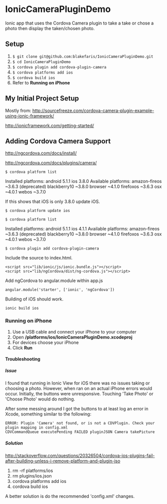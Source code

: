 # IonicCameraPluginDemo
Ionic app that uses the Cordova Camera plugin to take a take or chose a photo then display the taken/chosen photo.

## Setup
1. ```$ git clone git@github.com:blakefaris/IonicCameraPluginDemo.git```
1. ```$ cd IonicCameraPluginDemo```
1. ```$ cordova plugin add cordova-plugin-camera```  
1. ```$ cordova platforms add ios```
1. ```$ cordova build ios```
1. Refer to **Running on iPhone**


## My Initial Project Setup
Mostly from: http://sourcefreeze.com/cordova-camera-plugin-example-using-ionic-framework/

http://ionicframework.com/getting-started/

## Adding Cordova Camera Support

http://ngcordova.com/docs/install/

http://ngcordova.com/docs/plugins/camera/


``` $ cordova platform list ```

Installed platforms:
  android 5.1.1
  ios 3.8.0
Available platforms:
  amazon-fireos ~3.6.3 (deprecated)
  blackberry10 ~3.8.0
  browser ~4.1.0
  firefoxos ~3.6.3
  osx ~4.0.1
  webos ~3.7.0

If this shows that iOS is only 3.8.0 update iOS.

``` $ cordova platform update ios ```

``` $ cordova platform list ```

Installed platforms:
  android 5.1.1
  ios 4.1.1
Available platforms:
  amazon-fireos ~3.6.3 (deprecated)
  blackberry10 ~3.8.0
  browser ~4.1.0
  firefoxos ~3.6.3
  osx ~4.0.1
  webos ~3.7.0

``` $ cordova plugin add cordova-plugin-camera ```

Include the source to index.html.

```
<script src="lib/ionic/js/ionic.bundle.js"></script>
<script src="lib/ngCordova/dist/ng-cordova.js"></script>
```

Add ngCordova to angular.module within app.js

``` angular.module('starter', ['ionic', 'ngCordova']) ```

Building of iOS should work.

``` ionic build ios ```

### Running on iPhone ###
1. Use a USB cable and connect your iPhone to your computer
1. Open **/platforms/ios/IonicCameraPluginDemo.xcodeproj**
1. For devices choose your iPhone
1. Click **Run**

#### Troubleshooting ####

##### Issue #####
I found that running in Ionic View for iOS there was no issues taking or choosing a photo.  However, when ran on an actual iPhone errors would occur. Initially, the buttons were unresponsive.  Touching 'Take Photo' or 'Choose Photo' would do nothing.

After some messing around I got the buttons to at least log an error in Xcode, something similar to the following:
```
ERROR: Plugin 'Camera' not found, or is not a CDVPlugin. Check your plugin mapping in config.xml
CDVCommandQueue executePending FAILED pluginJSON Camera takePicture
```

##### Solution #####
http://stackoverflow.com/questions/20326504/cordova-ios-plugins-fail-after-building-unless-i-remove-platform-and-plugin-jso

1. rm -rf platforms/ios
1. rm plugins/ios.json
1. cordova platforms add ios
1. cordova build ios

A better solution is do the recommended 'config.xml' changes.
